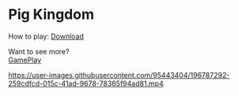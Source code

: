 # Pig Kingdom



How to play: <a href="https://dimasabreu.itch.io/pig-kingdom"> Download </a> <br>

Want to see more?<br>
<a href="https://youtu.be/70Vy_IbcO4E"> GamePlay </a>



https://user-images.githubusercontent.com/95443404/196787292-259cdfcd-015c-41ad-9678-78365f94ad81.mp4

